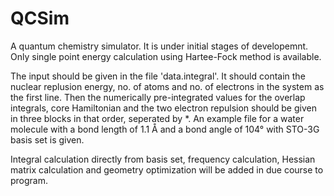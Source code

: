 # QCSim
A quantum chemistry simulator. It is under initial stages of developemnt. Only single point energy calculation using Hartee-Fock method is available. 

The input should be given in the file 'data.integral'. It should contain the nuclear replusion energy, no. of atoms and no. of electrons in the system as the first line. Then the numerically pre-integrated values for the overlap integrals, core Hamiltonian and the two electron repulsion should be given in three blocks in that order, seperated by *. An example file for a water molecule with a bond length of 1.1 Å and a bond angle of 104°  with STO-3G basis set is given.

Integral calculation directly from basis set, frequency calculation, Hessian matrix calculation and geometry optimization will be added in due course to program.
